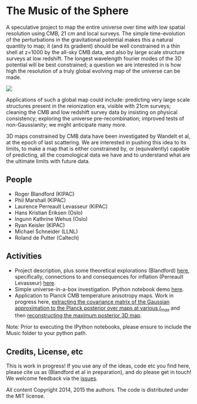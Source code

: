 # The Music of the Sphere

A speculative project to map the entire universe over time with low spatial resolution using CMB, 21 cm and local surveys. The simple time-evolution of the perturbations in the gravitational potential makes this a natural quantity to map; it (and its gradient) should be well constrained in a thin shell at z=1000 by the all-sky CMB data, and also by large scale structure surveys at low redshift. The longest wavelength fourier modes of the 3D potential will be best constrained; a question we are interested in is how high the resolution of a truly global evolving map of the universe can be made.

![](https://github.com/rogerblandford/Music/blob/master/doc/figures/readmefig.jpg) 

Applications of such a global map could include: predicting very large scale structures present in the reionization era, visible with 21cm surveys; cleaning the CMB and low redshift survey data by insisting on physical consistency; exploring the universe pre-recombination; improved tests of non-Gaussianity; we might anticipate many more.

3D maps constrained by CMB data have been investigated by Wandelt et al, at the epoch of last scattering. We are interested in pushing this idea to its limits, to make a map that is either constrained by, or (equivalently) capable of predicting, all the cosmological data we have and to understand what are the ultimate limits with future data.

## People

* Roger Blandford (KIPAC)
* Phil Marshall (KIPAC)
* Laurence Perreault Levasseur (KIPAC)
* Hans Kristian Eriksen (Oslo)
* Ingunn Kathrine Wehus (Oslo)
* Ryan Keisler (KIPAC)
* Michael Schneider (LLNL)
* Roland de Putter (Caltech)

## Activities

* Project description, plus some theoretical explorations (Blandford) [here](https://github.com/rogerblandford/Music/blob/master/doc/music-allegro.pdf), specifically, connections to and consequences for inflation (Perreault Levasseur) [here](https://github.com/rogerblandford/Music/blob/master/doc/music-inflation.pdf).
* Simple universe-in-a-box investigation. IPython notebook demo [here](http://nbviewer.ipython.org/github/rogerblandford/Music/blob/master/Potential_Demo.ipynb).
* Application to Planck CMB temperature anisotropy maps. Work in progress here, [extracting the covariance matrix of the Gaussian approximation to the Planck posterior over maps at various $l_{max}$](https://github.com/rogerblandford/Music/blob/master/Demos/PlanckSamples_Demo.ipynb) and then [reconstructing the maximum posterior 3D map](https://github.com/rogerblandford/Music/blob/master/Demos/Reconstruction_Demo.ipynb).

Note: Prior to executing the IPython notebooks, please ensure to include the Music folder to your python path.

## Credits, License, etc

This is work in progress! If you use any of the ideas, code etc you find here, please cite us as (Blandford et al in preparation), and do please get in touch! We welcome feedback via the [issues](https://github.com/rogerblandford/Music/issues).

All content Copyright 2014, 2015 the authors. The code is distributed under the MIT license.
